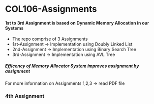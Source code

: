 # COL106-Assignments
#### 1st to 3rd Assignment is based on Dynamic Memory Allocation in our Systems
* The repo comprise of 3 Assignments
* 1st-Assignment -> Implementation using Doubly Linked List
* 2nd-Assignment -> Implementation using Binary Search Tree
* 3rd-Assignment -> Implementation using AVL Tree
##### Efficency of Memory Allocator System improves assignment by assignment

For more information on Assignments 1,2,3 -> read PDF file

### 4th Assignment
